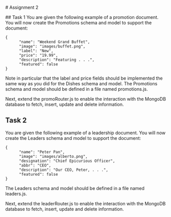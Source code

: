 # Assignment 2

## Task 1
You are given the following example of a promotion document. You will now create the Promotions schema and model to support the document:

```
{
      "name": "Weekend Grand Buffet",
      "image": "images/buffet.png",
      "label": "New",
      "price": "19.99",
      "description": "Featuring . . .",
      "featured": false
}
```
Note in particular that the label and price fields should be implemented the same way as you did for the Dishes schema and model. The Promotions schema and model should be defined in a file named promotions.js.

Next, extend the promoRouter.js to enable the interaction with the MongoDB database to fetch, insert, update and delete information.

## Task 2

You are given the following example of a leadership document. You will now create the Leaders schema and model to support the document:

```
{
      "name": "Peter Pan",
      "image": "images/alberto.png",
      "designation": "Chief Epicurious Officer",
      "abbr": "CEO",
      "description": "Our CEO, Peter, . . .",
      "featured": false
}
```

The Leaders schema and model should be defined in a file named leaders.js.

Next, extend the leaderRouter.js to enable the interaction with the MongoDB database to fetch, insert, update and delete information.